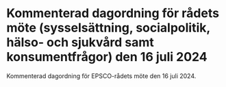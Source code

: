 # Kommenterad dagordning för rådets möte (sysselsättning, socialpolitik, hälso- och sjukvård samt konsumentfrågor) den 16 juli 2024

Kommenterad dagordning för EPSCO\-rådets möte den 16 juli 2024\.
